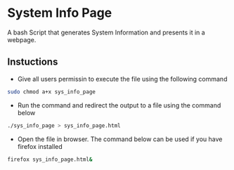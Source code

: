 # System Info Page

A bash Script that generates System Information and presents it in a webpage.

## Instuctions
* Give all users permissin to execute the file using the following command
```bash
sudo chmod a+x sys_info_page
```
* Run the command and redirect the output to a file using the command below
```bash
./sys_info_page > sys_info_page.html
```
* Open the file in browser. The command below can be used if you have firefox installed
```bash 
firefox sys_info_page.html&
```
